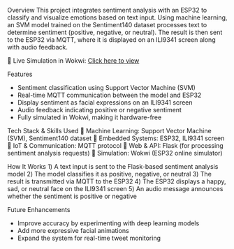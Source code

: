 Overview
This project integrates sentiment analysis with an ESP32 to classify and visualize emotions based on text input. Using machine learning, an SVM model trained on the Sentiment140 dataset processes text to determine sentiment (positive, negative, or neutral). The result is then sent to the ESP32 via MQTT, where it is displayed on an ILI9341 screen along with audio feedback.

🔗 Live Simulation in Wokwi: [Click here to view](https://wokwi.com/projects/423397511758760961)

Features
* Sentiment classification using Support Vector Machine (SVM)
* Real-time MQTT communication between the model and ESP32
* Display sentiment as facial expressions on an ILI9341 screen
* Audio feedback indicating positive or negative sentiment
* Fully simulated in Wokwi, making it hardware-free

 Tech Stack & Skills Used
🔹 Machine Learning: Support Vector Machine (SVM), Sentiment140 dataset
🔹 Embedded Systems: ESP32, ILI9341 screen
🔹 IoT & Communication: MQTT protocol
🔹 Web & API: Flask (for processing sentiment analysis requests)
🔹 Simulation: Wokwi (ESP32 online simulator)

How It Works
1️) A text input is sent to the Flask-based sentiment analysis model
2️) The model classifies it as positive, negative, or neutral
3️) The result is transmitted via MQTT to the ESP32
4️) The ESP32 displays a happy, sad, or neutral face on the ILI9341 screen
5️) An audio message announces whether the sentiment is positive or negative

Future Enhancements
* Improve accuracy by experimenting with deep learning models
* Add more expressive facial animations
* Expand the system for real-time tweet monitoring
